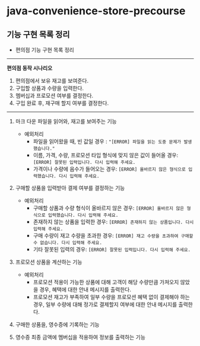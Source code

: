 # java-convenience-store-precourse

## 기능 구현 목록 정리

* 편의점 기능 구현 목록 정리

---
**편의점 동작 시나리오**

1. 편의점에서 보유 재고를 보여준다.
2. 구입할 상품과 수량을 입력한다.
3. 멤버십과 프로모션 여부를 결정한다.
4. 구입 완료 후, 재구매 할지 여부를 결정한다.
---


1. 마크 다운 파일을 읽어와, 재고를 보여주는 기능
   * 예외처리
      * 파일을 읽어왔을 때, 빈 값일 경우 : ``"[ERROR] 파일을 읽는 도중 문제가 발생했습니다."``
      * 이름, 가격, 수량, 프로모션 타입 형식에 맞지 않은 값이 들어올 경우: ```[ERROR] 잘못된 입력입니다. 다시 입력해 주세요.```
      * 가격이나 수량에 음수가 들어오는 경우: ```[ERROR] 올바르지 않은 형식으로 입력했습니다. 다시 입력해 주세요.```
    

2. 구매할 상품을 입력받아 결제 여부를 결정하는 기능
   * 예외처리
      * 구매할 상품과 수량 형식이 올바르지 않은 경우: ```[ERROR] 올바르지 않은 형식으로 입력했습니다. 다시 입력해 주세요.```
      * 존재하지 않는 상품을 입력한 경우: ```[ERROR] 존재하지 않는 상품입니다. 다시 입력해 주세요.```
      * 구매 수량이 재고 수량을 초과한 경우: ```[ERROR] 재고 수량을 초과하여 구매할 수 없습니다. 다시 입력해 주세요.```
      * 기타 잘못된 입력의 경우: ```[ERROR] 잘못된 입력입니다. 다시 입력해 주세요.```


    

3. 프로모션 상품을 계산하는 기능
    * 예외처리
        * 프로모션 적용이 가능한 상품에 대해 고객이 해당 수량만큼 가져오지 않았을 경우, 혜택에 대한 안내 메시지를 출력한다.
        * 프로모션 재고가 부족하여 일부 수량을 프로모션 혜택 없이 결제해야 하는 경우, 일부 수량에 대해 정가로 결제할지 여부에 대한 안내 메시지를 출력한다.






4. 구매한 상품을, 영수증에 기록하는 기능
   






5. 영수증 최종 금액에 멤버십을 적용하여 정보를 출력하는 기능 











